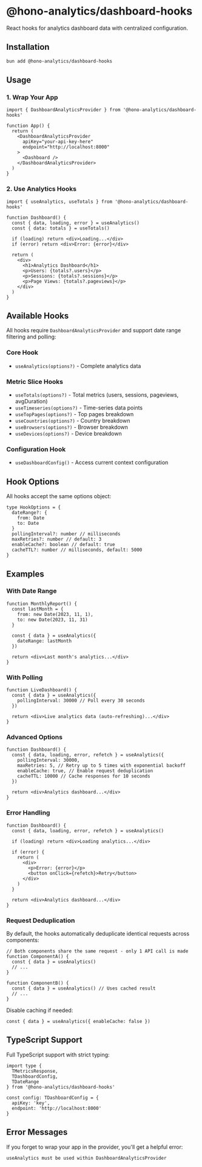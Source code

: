 # @hono-analytics/dashboard-hooks

React hooks for analytics dashboard data with centralized configuration.

## Installation

```bash
bun add @hono-analytics/dashboard-hooks
```

## Usage

### 1. Wrap Your App

```tsx
import { DashboardAnalyticsProvider } from '@hono-analytics/dashboard-hooks'

function App() {
  return (
    <DashboardAnalyticsProvider
      apiKey="your-api-key-here"
      endpoint="http://localhost:8000"
    >
      <Dashboard />
    </DashboardAnalyticsProvider>
  )
}
```

### 2. Use Analytics Hooks

```tsx
import { useAnalytics, useTotals } from '@hono-analytics/dashboard-hooks'

function Dashboard() {
  const { data, loading, error } = useAnalytics()
  const { data: totals } = useTotals()

  if (loading) return <div>Loading...</div>
  if (error) return <div>Error: {error}</div>

  return (
    <div>
      <h1>Analytics Dashboard</h1>
      <p>Users: {totals?.users}</p>
      <p>Sessions: {totals?.sessions}</p>
      <p>Page Views: {totals?.pageviews}</p>
    </div>
  )
}
```

## Available Hooks

All hooks require `DashboardAnalyticsProvider` and support date range filtering and polling:

### Core Hook
- `useAnalytics(options?)` - Complete analytics data

### Metric Slice Hooks
- `useTotals(options?)` - Total metrics (users, sessions, pageviews, avgDuration)
- `useTimeseries(options?)` - Time-series data points
- `useTopPages(options?)` - Top pages breakdown
- `useCountries(options?)` - Country breakdown
- `useBrowsers(options?)` - Browser breakdown  
- `useDevices(options?)` - Device breakdown

### Configuration Hook
- `useDashboardConfig()` - Access current context configuration

## Hook Options

All hooks accept the same options object:

```tsx
type HookOptions = {
  dateRange?: {
    from: Date
    to: Date
  }
  pollingInterval?: number // milliseconds
  maxRetries?: number // default: 3
  enableCache?: boolean // default: true
  cacheTTL?: number // milliseconds, default: 5000
}
```

## Examples

### With Date Range

```tsx
function MonthlyReport() {
  const lastMonth = {
    from: new Date(2023, 11, 1),
    to: new Date(2023, 11, 31)
  }

  const { data } = useAnalytics({
    dateRange: lastMonth
  })

  return <div>Last month's analytics...</div>
}
```

### With Polling

```tsx
function LiveDashboard() {
  const { data } = useAnalytics({
    pollingInterval: 30000 // Poll every 30 seconds
  })

  return <div>Live analytics data (auto-refreshing)...</div>
}
```

### Advanced Options

```tsx
function Dashboard() {
  const { data, loading, error, refetch } = useAnalytics({
    pollingInterval: 30000,
    maxRetries: 5, // Retry up to 5 times with exponential backoff
    enableCache: true, // Enable request deduplication
    cacheTTL: 10000 // Cache responses for 10 seconds
  })

  return <div>Analytics dashboard...</div>
}
```

### Error Handling

```tsx
function Dashboard() {
  const { data, loading, error, refetch } = useAnalytics()

  if (loading) return <div>Loading analytics...</div>
  
  if (error) {
    return (
      <div>
        <p>Error: {error}</p>
        <button onClick={refetch}>Retry</button>
      </div>
    )
  }

  return <div>Analytics dashboard...</div>
}
```

### Request Deduplication

By default, the hooks automatically deduplicate identical requests across components:

```tsx
// Both components share the same request - only 1 API call is made
function ComponentA() {
  const { data } = useAnalytics()
  // ...
}

function ComponentB() {
  const { data } = useAnalytics() // Uses cached result
  // ...
}
```

Disable caching if needed:
```tsx
const { data } = useAnalytics({ enableCache: false })
```


## TypeScript Support

Full TypeScript support with strict typing:

```tsx
import type { 
  TMetricsResponse, 
  TDashboardConfig,
  TDateRange 
} from '@hono-analytics/dashboard-hooks'

const config: TDashboardConfig = {
  apiKey: 'key',
  endpoint: 'http://localhost:8000'
}
```

## Error Messages

If you forget to wrap your app in the provider, you'll get a helpful error:

```
useAnalytics must be used within DashboardAnalyticsProvider
```
